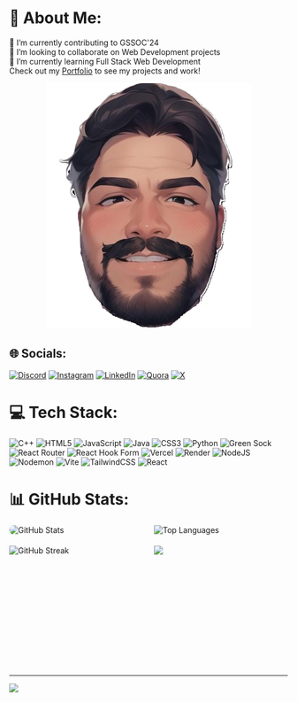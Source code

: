 # 💫 About Me:
🔭 I’m currently contributing to GSSOC'24<br>👯 I’m looking to collaborate on Web Development projects<br>🌱 I’m currently learning Full Stack Web Development<br>
Check out my [Portfolio](https://chetansingh.vercel.app/) to see my projects and work!

<div align="center">
  <a href="https://chetansingh.vercel.app/">
    <img src="https://raw.githubusercontent.com/Chetan8299/Chetan8299/main/fav.png" alt="Portfolio" />
  </a>
</div>

## 🌐 Socials:
[![Discord](https://img.shields.io/badge/Discord-%237289DA.svg?logo=discord&logoColor=white)](https://discord.gg/singh3558) [![Instagram](https://img.shields.io/badge/Instagram-%23E4405F.svg?logo=Instagram&logoColor=white)](https://instagram.com/singhchetan108) [![LinkedIn](https://img.shields.io/badge/LinkedIn-%230077B5.svg?logo=linkedin&logoColor=white)](https://linkedin.com/in/chetan-singh-168564251) [![Quora](https://img.shields.io/badge/Quora-%23B92B27.svg?logo=Quora&logoColor=white)](https://quora.com/profile/Chetan-Singh-993) [![X](https://img.shields.io/badge/X-black.svg?logo=X&logoColor=white)](https://x.com/Chetan90411) 

# 💻 Tech Stack:
![C++](https://img.shields.io/badge/c++-%2300599C.svg?style=for-the-badge&logo=c%2B%2B&logoColor=white) ![HTML5](https://img.shields.io/badge/html5-%23E34F26.svg?style=for-the-badge&logo=html5&logoColor=white) ![JavaScript](https://img.shields.io/badge/javascript-%23323330.svg?style=for-the-badge&logo=javascript&logoColor=%23F7DF1E) ![Java](https://img.shields.io/badge/java-%23ED8B00.svg?style=for-the-badge&logo=openjdk&logoColor=white) ![CSS3](https://img.shields.io/badge/css3-%231572B6.svg?style=for-the-badge&logo=css3&logoColor=white) ![Python](https://img.shields.io/badge/python-3670A0?style=for-the-badge&logo=python&logoColor=ffdd54) ![Green Sock](https://img.shields.io/badge/green%20sock-88CE02?style=for-the-badge&logo=greensock&logoColor=white) ![React Router](https://img.shields.io/badge/React_Router-CA4245?style=for-the-badge&logo=react-router&logoColor=white) ![React Hook Form](https://img.shields.io/badge/React%20Hook%20Form-%23EC5990.svg?style=for-the-badge&logo=reacthookform&logoColor=white) ![Vercel](https://img.shields.io/badge/vercel-%23000000.svg?style=for-the-badge&logo=vercel&logoColor=white) ![Render](https://img.shields.io/badge/Render-%46E3B7.svg?style=for-the-badge&logo=render&logoColor=white) ![NodeJS](https://img.shields.io/badge/node.js-6DA55F?style=for-the-badge&logo=node.js&logoColor=white) ![Nodemon](https://img.shields.io/badge/NODEMON-%23323330.svg?style=for-the-badge&logo=nodemon&logoColor=%BBDEAD) ![Vite](https://img.shields.io/badge/vite-%23646CFF.svg?style=for-the-badge&logo=vite&logoColor=white) ![TailwindCSS](https://img.shields.io/badge/tailwindcss-%2338B2AC.svg?style=for-the-badge&logo=tailwind-css&logoColor=white) ![React](https://img.shields.io/badge/react-%2320232a.svg?style=for-the-badge&logo=react&logoColor=%2361DAFB)
# 📊 GitHub Stats:

<div style="display: grid; grid-template-columns: repeat(2, 1fr); gap: 20px;">
  <img src="https://github-readme-stats.vercel.app/api?username=Chetan8299&theme=dark&hide_border=false&include_all_commits=false&count_private=false" alt="GitHub Stats" style="display: block; border-radius: 30px" />
  <img src="https://github-readme-stats.vercel.app/api/top-langs/?username=Chetan8299&theme=dark&hide_border=false&include_all_commits=false&count_private=false&layout=compact" alt="Top Languages" style="display: block; overflow: hidden;" />
  <img src="https://github-readme-streak-stats.herokuapp.com/?user=Chetan8299&theme=dark&hide_border=false" alt="GitHub Streak" style="display: block;" />
  <img style="margin: 0 50px 20px 0; display: block;" align="left" height="200" src="https://media.giphy.com/media/v1.Y2lkPTc5MGI3NjExMDc5ZGo0cHFyNWN6dXk1OWl1dGNrajAxZDQ1NGYwM3B6aWRkN3lmdCZlcD12MV9pbnRlcm5hbF9naWZfYnlfaWQmY3Q9Zw/YRThiAEEYVNtC5acLO/giphy.gif" />
</div>

---
[![](https://visitcount.itsvg.in/api?id=Chetan8299&icon=0&color=0)](https://visitcount.itsvg.in)

###


###
